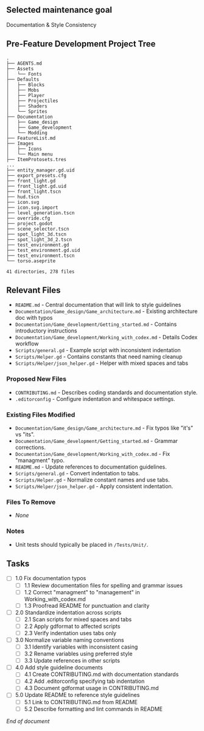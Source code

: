 ## Selected maintenance goal
Documentation & Style Consistency

## Pre-Feature Development Project Tree
```
.
├── AGENTS.md
├── Assets
│   └── Fonts
├── Defaults
│   ├── Blocks
│   ├── Mobs
│   ├── Player
│   ├── Projectiles
│   ├── Shaders
│   └── Sprites
├── Documentation
│   ├── Game_design
│   ├── Game_development
│   └── Modding
├── FeatureList.md
├── Images
│   ├── Icons
│   └── Main menu
├── ItemProtosets.tres
...
├── entity_manager.gd.uid
├── export_presets.cfg
├── front_light.gd
├── front_light.gd.uid
├── front_light.tscn
├── hud.tscn
├── icon.svg
├── icon.svg.import
├── level_generation.tscn
├── override.cfg
├── project.godot
├── scene_selector.tscn
├── spot_light_3d.tscn
├── spot_light_3d_2.tscn
├── test_environment.gd
├── test_environment.gd.uid
├── test_environment.tscn
└── torso.aseprite

41 directories, 278 files
```

## Relevant Files
- `README.md` - Central documentation that will link to style guidelines
- `Documentation/Game_design/Game_architecture.md` - Existing architecture doc with typos
- `Documentation/Game_development/Getting_started.md` - Contains introductory instructions
- `Documentation/Game_development/Working_with_codex.md` - Details Codex workflow
- `Scripts/general.gd` - Example script with inconsistent indentation
- `Scripts/Helper.gd` - Contains constants that need naming cleanup
- `Scripts/Helper/json_helper.gd` - Helper with mixed spaces and tabs

### Proposed New Files
- `CONTRIBUTING.md` - Describes coding standards and documentation style.
- `.editorconfig` - Configure indentation and whitespace settings.

### Existing Files Modified
- `Documentation/Game_design/Game_architecture.md` - Fix typos like "it's" vs "its".
- `Documentation/Game_development/Getting_started.md` - Grammar corrections.
- `Documentation/Game_development/Working_with_codex.md` - Fix "managment" typo.
- `README.md` - Update references to documentation guidelines.
- `Scripts/general.gd` - Convert indentation to tabs.
- `Scripts/Helper.gd` - Normalize constant names and use tabs.
- `Scripts/Helper/json_helper.gd` - Apply consistent indentation.

### Files To Remove
- _None_

### Notes
- Unit tests should typically be placed in `/Tests/Unit/`.

## Tasks
- [ ] 1.0 Fix documentation typos
  - [ ] 1.1 Review documentation files for spelling and grammar issues
  - [ ] 1.2 Correct "managment" to "management" in Working_with_codex.md
  - [ ] 1.3 Proofread README for punctuation and clarity
- [ ] 2.0 Standardize indentation across scripts
  - [ ] 2.1 Scan scripts for mixed spaces and tabs
  - [ ] 2.2 Apply gdformat to affected scripts
  - [ ] 2.3 Verify indentation uses tabs only
- [ ] 3.0 Normalize variable naming conventions
  - [ ] 3.1 Identify variables with inconsistent casing
  - [ ] 3.2 Rename variables using preferred style
  - [ ] 3.3 Update references in other scripts
- [ ] 4.0 Add style guideline documents
  - [ ] 4.1 Create CONTRIBUTING.md with documentation standards
  - [ ] 4.2 Add .editorconfig specifying tab indentation
  - [ ] 4.3 Document gdformat usage in CONTRIBUTING.md
- [ ] 5.0 Update README to reference style guidelines
  - [ ] 5.1 Link to CONTRIBUTING.md from README
  - [ ] 5.2 Describe formatting and lint commands in README

*End of document*
